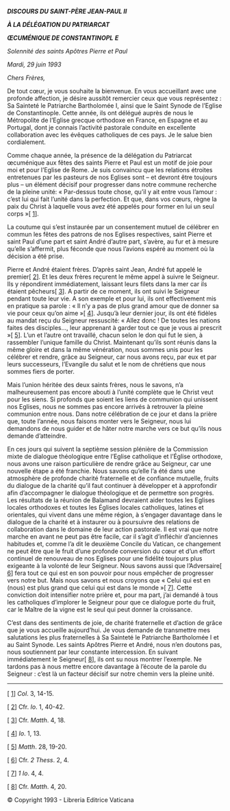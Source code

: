 ***DISCOURS DU SAINT-PÈRE JEAN-PAUL II***

***À LA DÉLÉGATION DU PATRIARCAT***

***ŒCUMÉNIQUE DE CONSTANTINOPL*** ***E***

*Solennité des saints Apôtres Pierre et Paul*

*Mardi, 29 juin 1993*

*Chers Frères,*

De tout cœur, je vous souhaite la bienvenue. En vous accueillant avec une profonde affection, je désire aussitôt remercier ceux que vous représentez : Sa Sainteté le Patriarche Bartholomée I, ainsi que le Saint Synode de l’Eglise de Constantinople. Cette année, ils ont délégué auprès de nous le Métropolite de l’Eglise grecque orthodoxe en France, en Espagne et au Portugal, dont je connais l’activité pastorale conduite en excellente collaboration avec les évêques catholiques de ces pays. Je le salue bien cordialement.

Comme chaque année, la présence de la délégation du Patriarcat œcuménique aux fêtes des saints Pierre et Paul est un motif de joie pour moi et pour l’Eglise de Rome. Je suis convaincu que les relations étroites entretenues par les pasteurs de nos Eglises sont – et devront être toujours plus – un élément décisif pour progresser dans notre commune recherche de la pleine unité: « Par-dessus toute chose, qu’il y ait entre vous l’amour : c’est lui qui fait l’unité dans la perfection. Et que, dans vos cœurs, règne la paix du Christ à laquelle vous avez été appelés pour former en lui un seul corps »[ [1](#_ftn1 "")].

La coutume qui s’est instaurée par un consentement mutuel de célébrer en commun les fêtes des patrons de nos Eglises respectives, saint Pierre et saint Paul d’une part et saint André d’autre part, s’avère, au fur et à mesure qu’elle s’affermit, plus féconde que nous l’avions espéré au moment où la décision a été prise.

Pierre et André étaient frères. D’après saint Jean, André fut appelé le premier[ [2](#_ftn2 "")]. Et les deux frères reçurent le même appel à suivre le Seigneur. Ils y répondirent immédiatement, laissant leurs filets dans la mer car ils étaient pêcheurs[ [3](#_ftn3 "")]. A partir de ce moment, ils ont suivi le Seigneur pendant toute leur vie. A son exemple et pour lui, ils ont effectivement mis en pratique sa parole : « Il n’y a pas de plus grand amour que de donner sa vie pour ceux qu’on aime »[ [4](#_ftn4 "")]. Jusqu’à leur dernier jour, ils ont été fidèles au mandat reçu du Seigneur ressuscité: « Allez donc ! De toutes les nations faites des disciples..., leur apprenant à garder tout ce que je vous ai prescrit »[ [5](#_ftn5 "")]. L’un et l’autre ont travaillé, chacun selon le don qui fut le sien, à rassembler l’unique famille du Christ. Maintenant qu’ils sont réunis dans la même gloire et dans la même vénération, nous sommes unis pour les célébrer et rendre, grâce au Seigneur, car nous avons reçu, par eux et par leurs successeurs, l’Evangile du salut et le nom de chrétiens que nous sommes fiers de porter.

Mais l’union héritée des deux saints frères, nous le savons, n’a malheureusement pas encore abouti à l’unité complète que le Christ veut pour les siens. Si profonds que soient les liens de communion qui unissent nos Eglises, nous ne sommes pas encore arrivés à retrouver la pleine communion entre nous. Dans notre célébration de ce jour et dans la prière que, toute l’année, nous faisons monter vers le Seigneur, nous lui demandons de nous guider et de hâter notre marche vers ce but qu’ils nous demande d’atteindre.

En ces jours qui suivent la septième session plénière de la Commission mixte de dialogue théologique entre l’Eglise catholique et l’Église orthodoxe, nous avons une raison particulière de rendre grâce au Seigneur, car une nouvelle étape a été franchie. Nous savons qu’elle l’a été dans une atmosphère de profonde charité fraternelle et de confiance mutuelle, fruits du dialogue de la charité qu’il faut continuer à développer et à approfondir afin d’accompagner le dialogue théologique et de permettre son progrès. Les résultats de la réunion de Balamand devraient aider toutes les Eglises locales orthodoxes et toutes les Églises locales catholiques, latines et orientales, qui vivent dans une même région, à s’engager davantage dans le dialogue de la charité et à instaurer ou à poursuivre des relations de collaboration dans le domaine de leur action pastorale. Il est vrai que notre marche en avant ne peut pas être facile, car il s’agit d’infléchir d’anciennes habitudes et, comme l’a dit le deuxième Concile du Vatican, ce changement ne peut être que le fruit d’une profonde conversion du cœur et d’un effort continuel de renouveau de nos Eglises pour une fidélité toujours plus exigeante à la volonté de leur Seigneur. Nous savons aussi que l’Adversaire[ [6](#_ftn6 "")] fera tout ce qui est en son pouvoir pour nous empêcher de progresser vers notre but. Mais nous savons et nous croyons que « Celui qui est en (nous) est plus grand que celui qui est dans le monde »[ [7](#_ftn7 "")]. Cette conviction doit intensifier notre prière et, pour ma part, j’ai demandé à tous les catholiques d’implorer le Seigneur pour que ce dialogue porte du fruit, car le Maître de la vigne est le seul qui peut donner la croissance.

C’est dans des sentiments de joie, de charité fraternelle et d’action de grâce que je vous accueille aujourd’hui. Je vous demande de transmettre mes salutations les plus fraternelles à Sa Sainteté le Patriarche Bartholomée I et au Saint Synode. Les saints Apôtres Pierre et André, nous n’en doutons pas, nous soutiennent par leur constante intercession. En suivant immédiatement le Seigneur[ [8](#_ftn8 "")], ils ont su nous montrer l’exemple. Ne tardons pas à nous mettre encore davantage à l’écoute de la parole du Seigneur : c’est là un facteur décisif sur notre chemin vers la pleine unité.

* * *

[ [1](#_ftnref1 "")] *Col*. 3, 14-15.

[ [2](#_ftnref2 "")] Cfr. *Io*. 1, 40-42.

[ [3](#_ftnref3 "")] Cfr. *Matth*. 4, 18.

[ [4](#_ftnref4 "")] *Io*. 1, 13.

[ [5](#_ftnref5 "")] *Matth*. 28, 19-20.

[ [6](#_ftnref6 "")] Cfr. *2 Thess*. 2, 4.

[ [7](#_ftnref7 "")] *1 Io*. 4, 4.

[ [8](#_ftnref8 "")] Cfr. *Matth*. 4, 20.

© Copyright 1993 - Libreria Editrice Vaticana